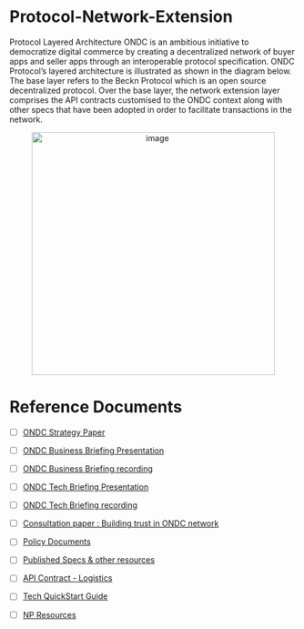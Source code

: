 # Protocol-Network-Extension

Protocol Layered Architecture
ONDC is an ambitious initiative to democratize digital commerce by creating a decentralized network of buyer apps and seller apps through an interoperable protocol specification. ONDC Protocol’s layered architecture is illustrated as shown in the diagram below. The base layer refers to the Beckn Protocol which is an open source decentralized protocol. Over the base layer, the network extension layer comprises the API contracts customised to the ONDC context along with other specs that have been adopted in order to facilitate transactions in the network.<br>
<p align='center'>
<img width="427" alt="image" src="https://user-images.githubusercontent.com/104499654/218309309-1667fb37-f58b-47b6-84f3-8882691471a1.png">
</p>

# Reference Documents

- [ ] [ONDC Strategy Paper](https://www.ondc.org/image/ONDCStrategyPaper.pdf)
- [ ] [ONDC Business Briefing Presentation](https://docs.google.com/presentation/d/1FJ8D_2pG9Ta4Siu3q84S4eGXZq1XyTED/edit#slide=id.g1151f945cbc_1_115)
- [ ] [ONDC Business Briefing recording](https://drive.google.com/file/d/1c1f5FS4aOTmhIHogHs-kTyal31p7kD9N/view)
- [ ] [ONDC Tech Briefing Presentation](https://docs.google.com/presentation/d/17mJ_zPjEYPagc5PZuw7FS3Ftcc-Gop4U6536wStRSag/edit#slide=id.g1204a6ff419_0_56)
- [ ] [ONDC Tech Briefing recording](https://drive.google.com/file/d/1WuHCc59C45LClpbiIPomPMuTeClRZw7h/view?usp=sharing)
- [ ] [Consultation paper : Building trust in ONDC network](https://ondc-static-website-media.s3.ap-south-1.amazonaws.com/res/daea2fs3n/image/upload/ondc-website/files/ONDC_Building_Trust_Consultation_Vf_utbodw/1664541553.pdf)
- [ ] [Policy Documents](https://drive.google.com/drive/u/2/folders/1vSvhvt5bRym7T-J4t2GB5onS0tfx4ljb)
- [ ] [Published Specs & other resources](https://drive.google.com/drive/u/0/folders/1um7COKAs2hahHJOEqFnan1B5EFXvpMty)
- [ ] [API Contract - Logistics](https://docs.google.com/document/d/1LiKGK3AKwzx5GWAc5g942QKB-TzDn0gGMsvXNJgIrmk/edit)
- [ ] [Tech QuickStart Guide](https://github.com/Open-network-for-digital-commerce/ONDC-Protocol-Specs/blob/master/protocol-specifications/docs/draft/Tech%20Quickstart%20Guide.md)
- [ ] [NP Resources](https://docs.google.com/spreadsheets/d/1U-JtpIwzl0_2GS1g_J6C2-0dEZneUNKcrGDrBy2YZNw/edit#gid=0)





 
